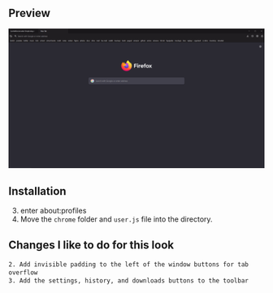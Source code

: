 ## Preview
![](https://github.com/tyrohellion/arcadia/blob/master/preview.PNG)


## Installation

3. enter about:profiles
4. Move the `chrome` folder and `user.js` file into the directory.


## Changes I like to do for this look
    2. Add invisible padding to the left of the window buttons for tab overflow 
    3. Add the settings, history, and downloads buttons to the toolbar
